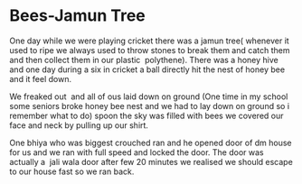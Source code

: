 # Bees-Jamun Tree
One day while we were playing cricket there was a jamun tree( whenever it used to ripe we always used to throw stones to break them and catch them and then collect them in our plastic  polythene). There was a honey hive and one day during a six in cricket a ball directly hit the nest of honey bee and it feel down.

We freaked out  and all of ous laid down on ground (One time in my school some seniors broke honey bee nest and we had to lay down on ground so i remember what to do) spoon the sky was filled with bees we covered our face and neck by pulling up our shirt.

One bhiya who was biggest crouched ran and he opened door of dm house for us and we ran with full speed and locked the door. The door was actually a  jali wala door after few 20 minutes we realised we should escape to our house fast so we ran back.